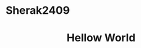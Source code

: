 # Sherak2409
<html>
  <head>
    <title>Hello World</title>
  </head>
  <body>
    <h1><center>Hellow World</center></h1>
  </body>
 </html>
